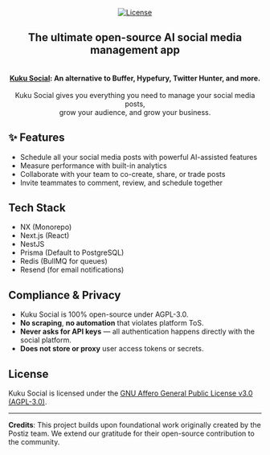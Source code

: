 <p align="center">
<a href="https://opensource.org/license/agpl-v3">
  <img src="https://img.shields.io/badge/License-AGPL%203.0-blue.svg" alt="License">
</a>
</p>

<div align="center">
  <strong>
    <h2>The ultimate open-source AI social media management app</h2><br />
    <a href="https://kukusocial.com">Kuku Social</a>: An alternative to Buffer, Hypefury, Twitter Hunter, and more.<br /><br />
  </strong>
  Kuku Social gives you everything you need to manage your social media posts,<br />grow your audience, and grow your business.
</div>

## ✨ Features

- Schedule all your social media posts with powerful AI-assisted features  
- Measure performance with built-in analytics  
- Collaborate with your team to co-create, share, or trade posts  
- Invite teammates to comment, review, and schedule together  

## Tech Stack

- NX (Monorepo)  
- Next.js (React)  
- NestJS  
- Prisma (Default to PostgreSQL)  
- Redis (BullMQ for queues)  
- Resend (for email notifications)  

## Compliance & Privacy

- Kuku Social is 100% open-source under AGPL-3.0.
- **No scraping**, **no automation** that violates platform ToS.
- **Never asks for API keys** — all authentication happens directly with the social platform.
- **Does not store or proxy** user access tokens or secrets.

## License

Kuku Social is licensed under the [GNU Affero General Public License v3.0 (AGPL-3.0)](LICENSE).

---

**Credits**: This project builds upon foundational work originally created by the Postiz team. We extend our gratitude for their open-source contribution to the community.
